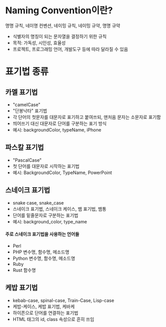 # Naming Convention이란?
명명 규칙, 네이명 컨벤션, 네이밍 규칙, 네이밍 규약, 명명 규약
- 식별자의 명칭이 되는 문자열을 결정하기 위한 규칙
- 목적: 가독성, 시인성, 효율성
- 프로젝트, 프로그래밍 언어, 개발도구 등에 따라 달라질 수 있음  

# 표기법 종류
## 카멜 표기법
- "camelCase"
- "단봉낙타" 표기법
- 각 단어의 첫문자를 대문자로 표기하고 붙여쓰되, 맨처음 문자는 소문자로 표기함
- 띄어쓰기 대신 대문자로 단어를 구분하는 표기 방식
- 예시: backgroundColor, typeName, iPhone  

## 파스칼 표기법
- "PascalCase"
- 첫 단어를 대문자로 시작하는 표기법
- 예시: BackgroundColor, TypeName, PowerPoint  

## 스네이크 표기법
- snake case, snake_case
- 스네이크 표기법, 스네이크 케이스, 뱀 표기법, 뱀통
- 단어를 밑줄문자로 구분하는 표기법
- 예시: background_color, type_name  

#### 주로 스네이크 표기법을 사용하는 언어들
- Perl
- PHP 변수명, 함수명, 메소드명
- Python 변수명, 함수명, 메소드명
- Ruby
- Rust 함수명  

## 케밥 표기법
- kebab-case, spinal-case, Train-Case, Lisp-case
- 케밥-케이스, 케밥 표기법, 케바케
- 하이픈으로 단어를 연결하는 표기법
- HTML 태그의 id, class 속성으로 흔히 쓰임
